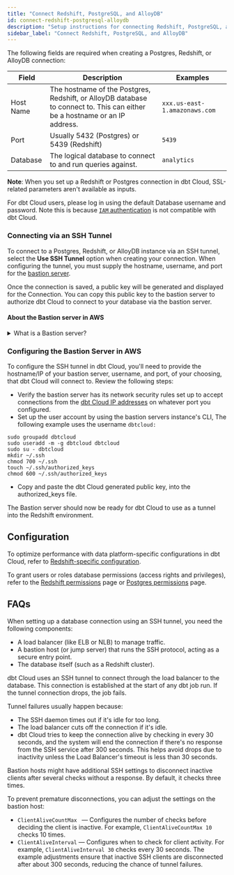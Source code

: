 ```yaml
---
title: "Connect Redshift, PostgreSQL, and AlloyDB"
id: connect-redshift-postgresql-alloydb
description: "Setup instructions for connecting Redshift, PostgreSQL, and AlloyDBnpm to dbt Cloud"
sidebar_label: "Connect Redshift, PostgreSQL, and AlloyDB"
---
```


The following fields are required when creating a Postgres, Redshift, or AlloyDB connection:

| Field | Description | Examples |
| ----- | ----------- | -------- |
| Host Name | The hostname of the Postgres, Redshift, or AlloyDB database to connect to. This can either be a hostname or an IP address. | `xxx.us-east-1.amazonaws.com` |
| Port | Usually 5432 (Postgres) or 5439 (Redshift) | `5439` |
| Database | The logical database to connect to and run queries against. | `analytics` |

**Note**: When you set up a Redshift or Postgres connection in dbt Cloud, SSL-related parameters aren't available as inputs. 

<Lightbox src="/img/docs/dbt-cloud/cloud-configuring-dbt-cloud/postgres-redshift-connection.png" width="70%" title="Configuring a Redshift connection"/>

For dbt Cloud users, please log in using the default Database username and password. Note this is because [`IAM` authentication](https://docs.aws.amazon.com/redshift/latest/mgmt/generating-user-credentials.html) is not compatible with dbt Cloud.

### Connecting via an SSH Tunnel

To connect to a Postgres, Redshift, or AlloyDB instance via an SSH tunnel, select the **Use SSH Tunnel** option when creating your connection. When configuring the tunnel, you must supply the hostname, username, and port for the [bastion server](#about-the-bastion-server-in-aws).

Once the connection is saved, a public key will be generated and displayed for the Connection. You can copy this public key to the bastion server to authorize dbt Cloud to connect to your database via the bastion server.

<Lightbox src="/img/docs/dbt-cloud/cloud-configuring-dbt-cloud/postgres-redshift-ssh-tunnel.png" width="70%" title="A generated public key for a Redshift connection"/>

#### About the Bastion server in AWS

<details>
  <summary>What is a Bastion server?</summary>
  <div>
    <div>A bastion server in <a href="https://aws.amazon.com/blogs/security/how-to-record-ssh-sessions-established-through-a-bastion-host/">Amazon Web Services (AWS)</a> is a host that allows dbt Cloud to open an SSH connection. <br></br>
    
dbt Cloud only sends queries and doesn't transmit large data volumes. This means the bastion server can run on an AWS instance of any size, like a t2.small instance or t2.micro.<br></br><br></br>
    
Make sure the location of the instance is the same Virtual Private Cloud (VPC) as the Redshift instance, and configure the security group for the bastion server to ensure that it's able to connect to the warehouse port.
    </div>
  </div>
</details>


### Configuring the Bastion Server in AWS

To configure the SSH tunnel in dbt Cloud, you'll need to provide the hostname/IP of your bastion server, username, and port, of your choosing, that dbt Cloud will connect to. Review the following steps:

- Verify the bastion server has its network security rules set up to accept connections from the [dbt Cloud IP addresses](/docs/cloud/about-cloud/access-regions-ip-addresses) on whatever port you configured.
- Set up the user account by using the bastion servers instance's CLI, The following example uses the username `dbtcloud:`
    
```shell
sudo groupadd dbtcloud
sudo useradd -m -g dbtcloud dbtcloud
sudo su - dbtcloud
mkdir ~/.ssh
chmod 700 ~/.ssh
touch ~/.ssh/authorized_keys
chmod 600 ~/.ssh/authorized_keys
```  

- Copy and paste the dbt Cloud generated public key, into the authorized_keys file.

The Bastion server should now be ready for dbt Cloud to use as a tunnel into the Redshift environment.


## Configuration

To optimize performance with data platform-specific configurations in dbt Cloud, refer to [Redshift-specific configuration](/reference/resource-configs/redshift-configs).

To grant users or roles database permissions (access rights and privileges), refer to the [Redshift permissions](/reference/database-permissions/redshift-permissions) page or [Postgres permissions](/reference/database-permissions/postgres-permissions) page.

## FAQs

<detailsToggle alt_header="Database Error - could not connect to server: Connection timed out">
When setting up a database connection using an SSH tunnel, you need the following components:

- A load balancer (like ELB or NLB) to manage traffic.
- A bastion host (or jump server) that runs the SSH protocol, acting as a secure entry point.
- The database itself (such as a Redshift cluster).

dbt Cloud uses an SSH tunnel to connect through the load balancer to the database. This connection is established at the start of any dbt job run. If the tunnel connection drops, the job fails.

Tunnel failures usually happen because:

- The SSH daemon times out if it's idle for too long.
- The load balancer cuts off the connection if it's idle.
- dbt Cloud tries to keep the connection alive by checking in every 30 seconds, and the system will end the connection if there's no response from the SSH service after 300 seconds. This helps avoid drops due to inactivity unless the Load Balancer's timeout is less than 30 seconds.

Bastion hosts might have additional SSH settings to disconnect inactive clients after several checks without a response. By default, it checks three times.

To prevent premature disconnections, you can adjust the settings on the bastion host:

- `ClientAliveCountMax ` &mdash; Configures the number of checks before deciding the client is inactive. For example, `ClientAliveCountMax 10` checks 10 times.
- `ClientAliveInterval` &mdash; Configures when to check for client activity. For example, `ClientAliveInterval 30` checks every 30 seconds.
The example adjustments ensure that inactive SSH clients are disconnected after about 300 seconds, reducing the chance of tunnel failures.

</detailsToggle>
